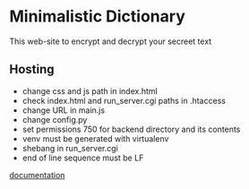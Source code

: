 # Minimalistic Dictionary
This web-site to encrypt and decrypt your secreet text

## Hosting
- change css and js path in index.html
- check index.html and run_server.cgi paths in .htaccess
- change URL in main.js 
- change config.py
- set permissions 750 for backend directory and its contents
- venv must be generated with virtualenv 
- shebang in run_server.cgi
- end of line sequence must be LF


[documentation](https://www.ukraine.com.ua/wiki/hosting/errors/perl-or-python-script-not-work/)
